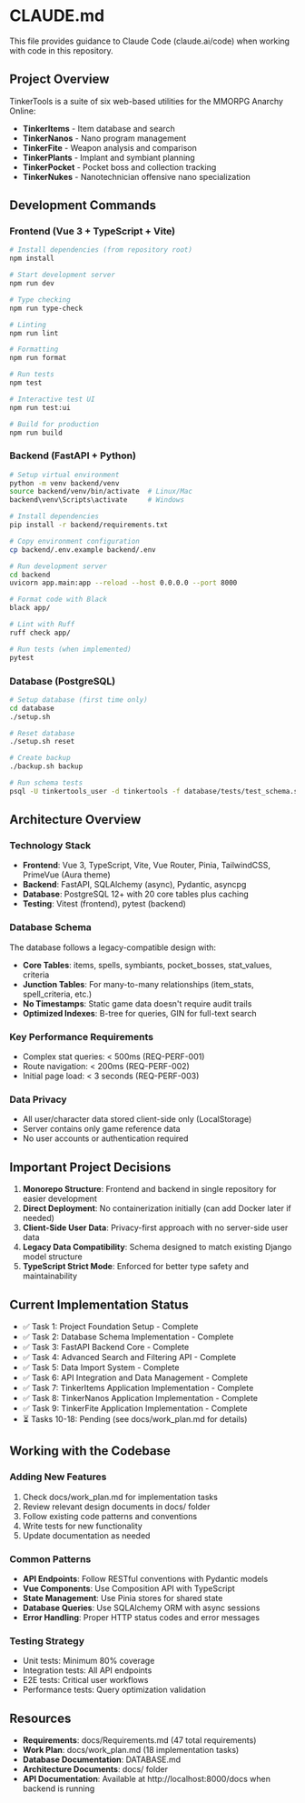 # CLAUDE.md

This file provides guidance to Claude Code (claude.ai/code) when working with code in this repository.

## Project Overview

TinkerTools is a suite of six web-based utilities for the MMORPG Anarchy Online:
- **TinkerItems** - Item database and search
- **TinkerNanos** - Nano program management
- **TinkerFite** - Weapon analysis and comparison
- **TinkerPlants** - Implant and symbiant planning
- **TinkerPocket** - Pocket boss and collection tracking
- **TinkerNukes** - Nanotechnician offensive nano specialization

## Development Commands

### Frontend (Vue 3 + TypeScript + Vite)
```bash
# Install dependencies (from repository root)
npm install

# Start development server
npm run dev

# Type checking
npm run type-check

# Linting
npm run lint

# Formatting
npm run format

# Run tests
npm test

# Interactive test UI
npm run test:ui

# Build for production
npm run build
```

### Backend (FastAPI + Python)
```bash
# Setup virtual environment
python -m venv backend/venv
source backend/venv/bin/activate  # Linux/Mac
backend\venv\Scripts\activate     # Windows

# Install dependencies
pip install -r backend/requirements.txt

# Copy environment configuration
cp backend/.env.example backend/.env

# Run development server
cd backend
uvicorn app.main:app --reload --host 0.0.0.0 --port 8000

# Format code with Black
black app/

# Lint with Ruff
ruff check app/

# Run tests (when implemented)
pytest
```

### Database (PostgreSQL)
```bash
# Setup database (first time only)
cd database
./setup.sh

# Reset database
./setup.sh reset

# Create backup
./backup.sh backup

# Run schema tests
psql -U tinkertools_user -d tinkertools -f database/tests/test_schema.sql
```

## Architecture Overview

### Technology Stack
- **Frontend**: Vue 3, TypeScript, Vite, Vue Router, Pinia, TailwindCSS, PrimeVue (Aura theme)
- **Backend**: FastAPI, SQLAlchemy (async), Pydantic, asyncpg
- **Database**: PostgreSQL 12+ with 20 core tables plus caching
- **Testing**: Vitest (frontend), pytest (backend)

### Database Schema
The database follows a legacy-compatible design with:
- **Core Tables**: items, spells, symbiants, pocket_bosses, stat_values, criteria
- **Junction Tables**: For many-to-many relationships (item_stats, spell_criteria, etc.)
- **No Timestamps**: Static game data doesn't require audit trails
- **Optimized Indexes**: B-tree for queries, GIN for full-text search

### Key Performance Requirements
- Complex stat queries: < 500ms (REQ-PERF-001)
- Route navigation: < 200ms (REQ-PERF-002)
- Initial page load: < 3 seconds (REQ-PERF-003)

### Data Privacy
- All user/character data stored client-side only (LocalStorage)
- Server contains only game reference data
- No user accounts or authentication required

## Important Project Decisions

1. **Monorepo Structure**: Frontend and backend in single repository for easier development
2. **Direct Deployment**: No containerization initially (can add Docker later if needed)
3. **Client-Side User Data**: Privacy-first approach with no server-side user data
4. **Legacy Data Compatibility**: Schema designed to match existing Django model structure
5. **TypeScript Strict Mode**: Enforced for better type safety and maintainability

## Current Implementation Status

- ✅ Task 1: Project Foundation Setup - Complete
- ✅ Task 2: Database Schema Implementation - Complete
- ✅ Task 3: FastAPI Backend Core - Complete
- ✅ Task 4: Advanced Search and Filtering API - Complete
- ✅ Task 5: Data Import System - Complete
- ✅ Task 6: API Integration and Data Management - Complete
- ✅ Task 7: TinkerItems Application Implementation - Complete
- ✅ Task 8: TinkerNanos Application Implementation - Complete
- ✅ Task 9: TinkerFite Application Implementation - Complete
- ⏳ Tasks 10-18: Pending (see docs/work_plan.md for details)

## Working with the Codebase

### Adding New Features
1. Check docs/work_plan.md for implementation tasks
2. Review relevant design documents in docs/ folder
3. Follow existing code patterns and conventions
4. Write tests for new functionality
5. Update documentation as needed

### Common Patterns
- **API Endpoints**: Follow RESTful conventions with Pydantic models
- **Vue Components**: Use Composition API with TypeScript
- **State Management**: Use Pinia stores for shared state
- **Database Queries**: Use SQLAlchemy ORM with async sessions
- **Error Handling**: Proper HTTP status codes and error messages

### Testing Strategy
- Unit tests: Minimum 80% coverage
- Integration tests: All API endpoints
- E2E tests: Critical user workflows
- Performance tests: Query optimization validation

## Resources

- **Requirements**: docs/Requirements.md (47 total requirements)
- **Work Plan**: docs/work_plan.md (18 implementation tasks)
- **Database Documentation**: DATABASE.md
- **Architecture Documents**: docs/ folder
- **API Documentation**: Available at http://localhost:8000/docs when backend is running